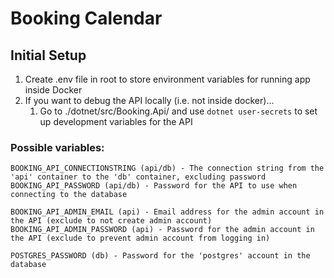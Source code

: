# Booking Calendar

## Initial Setup

1. Create .env file in root to store environment variables for running app inside Docker
2. If you want to debug the API locally (i.e. not inside docker)...
   1. Go to ./dotnet/src/Booking.Api/ and use ```dotnet user-secrets``` to set up development variables for the API

### Possible variables:
```
BOOKING_API_CONNECTIONSTRING (api/db) - The connection string from the 'api' container to the 'db' container, excluding password
BOOKING_API_PASSWORD (api/db) - Password for the API to use when connecting to the database

BOOKING_API_ADMIN_EMAIL (api) - Email address for the admin account in the API (exclude to not create admin account)
BOOKING_API_ADMIN_PASSWORD (api) - Password for the admin account in the API (exclude to prevent admin account from logging in)

POSTGRES_PASSWORD (db) - Password for the 'postgres' account in the database
``` 
